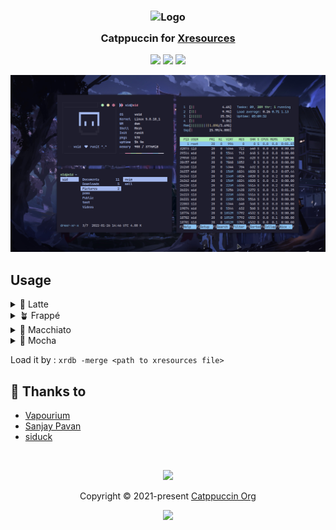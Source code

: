 <h3 align="center">
	<img src="https://raw.githubusercontent.com/catppuccin/catppuccin/main/assets/logos/exports/1544x1544_circle.png" width="100" alt="Logo"/><br/>
	<img src="https://raw.githubusercontent.com/catppuccin/catppuccin/main/assets/misc/transparent.png" height="30" width="0px"/>
	Catppuccin for <a href="https://wiki.archlinux.org/title/x_resources">Xresources</a>
	<img src="https://raw.githubusercontent.com/catppuccin/catppuccin/main/assets/misc/transparent.png" height="30" width="0px"/>
</h3>

<p align="center">
    <a href="https://github.com/catppuccin/xresources/stargazers"><img src="https://img.shields.io/github/stars/catppuccin/xresources?colorA=363a4f&colorB=b7bdf8&style=for-the-badge"></a>
    <a href="https://github.com/catppuccin/xresources/issues"><img src="https://img.shields.io/github/issues/catppuccin/xresources?colorA=363a4f&colorB=f5a97f&style=for-the-badge"></a>
    <a href="https://github.com/catppuccin/xresources/contributors"><img src="https://img.shields.io/github/contributors/catppuccin/xresources?colorA=363a4f&colorB=a6da95&style=for-the-badge"></a>
</p>

<p align="center">
  <img src="https://raw.githubusercontent.com/catppuccin/xresources/main/assets/main.png"/>
</p>

## Usage

<details>
<summary>🌻 Latte</summary>
<pre><code>curl -o xresources https://raw.githubusercontent.com/catppuccin/xresources/main/latte.Xresources</code></pre>
</details>

<details>
<summary>🪴 Frappé</summary>
<pre><code>curl -o xresources https://raw.githubusercontent.com/catppuccin/xresources/main/frappe.Xresources</code></pre>
</details>

<details>
<summary>🌺 Macchiato</summary>
<pre><code>curl -o xresources https://raw.githubusercontent.com/catppuccin/xresources/main/macchiato.Xresources</code></pre>
</details>

<details>
<summary>🌿 Mocha</summary>
<pre><code>curl -o xresources https://raw.githubusercontent.com/catppuccin/xresources/main/mocha.Xresources</code></pre>
</details>

Load it by : `xrdb -merge <path to xresources file>`

## 💝 Thanks to

-   [Vapourium](https://github.com/Vapourium)
-   [Sanjay Pavan](https://github.com/WitherCubes)
-   [siduck](https://github.com/siduck)

&nbsp;

<p align="center"><img src="https://raw.githubusercontent.com/catppuccin/catppuccin/main/assets/footers/gray0_ctp_on_line.svg?sanitize=true" /></p>
<p align="center">Copyright &copy; 2021-present <a href="https://github.com/catppuccin" target="_blank">Catppuccin Org</a>
<p align="center"><a href="https://github.com/catppuccin/catppuccin/blob/main/LICENSE"><img src="https://img.shields.io/static/v1.svg?style=for-the-badge&label=License&message=MIT&logoColor=d9e0ee&colorA=363a4f&colorB=b7bdf8"/></a></p>
